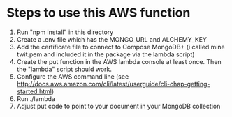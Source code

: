 Steps to use this AWS function
==============================

1. Run "npm install" in this directory
2. Create a .env file which has the MONGO_URL and ALCHEMY_KEY 
3. Add the certificate file to connect to Compose MongoDB+ (i called mine twit.pem and included it in the package via the lambda script) 
4. Create the put function in the AWS lambda console at least once. Then the "lambda" script should work. 
5. Configure the AWS command line (see http://docs.aws.amazon.com/cli/latest/userguide/cli-chap-getting-started.html) 
6. Run ./lambda
8. Adjust put code to point to your document in your MongoDB collection
